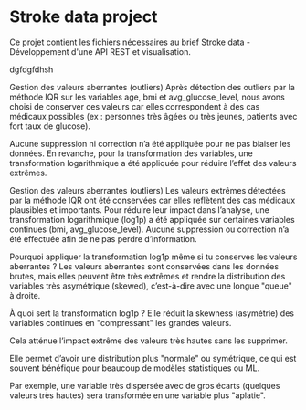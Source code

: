 Stroke data project
===================

Ce projet contient les fichiers nécessaires au brief Stroke data - Développement d'une API REST et visualisation.

dgfdgfdhsh

Gestion des valeurs aberrantes (outliers)
Après détection des outliers par la méthode IQR sur les variables age, bmi et avg_glucose_level, nous avons choisi de conserver ces valeurs car elles correspondent à des cas médicaux possibles (ex : personnes très âgées ou très jeunes, patients avec fort taux de glucose).

Aucune suppression ni correction n’a été appliquée pour ne pas biaiser les données. En revanche, pour la transformation des variables, une transformation logarithmique a été appliquée pour réduire l’effet des valeurs extrêmes.

Gestion des valeurs aberrantes (outliers)
Les valeurs extrêmes détectées par la méthode IQR ont été conservées car elles reflètent des cas médicaux plausibles et importants. Pour réduire leur impact dans l’analyse, une transformation logarithmique (log1p) a été appliquée sur certaines variables continues (bmi, avg_glucose_level). Aucune suppression ou correction n’a été effectuée afin de ne pas perdre d’information.

Pourquoi appliquer la transformation log1p même si tu conserves les valeurs aberrantes ?
Les valeurs aberrantes sont conservées dans les données brutes, mais elles peuvent être très extrêmes et rendre la distribution des variables très asymétrique (skewed), c’est-à-dire avec une longue "queue" à droite.

À quoi sert la transformation log1p ?
Elle réduit la skewness (asymétrie) des variables continues en "compressant" les grandes valeurs.

Cela atténue l’impact extrême des valeurs très hautes sans les supprimer.

Elle permet d’avoir une distribution plus "normale" ou symétrique, ce qui est souvent bénéfique pour beaucoup de modèles statistiques ou ML.

Par exemple, une variable très dispersée avec de gros écarts (quelques valeurs très hautes) sera transformée en une variable plus "aplatie".